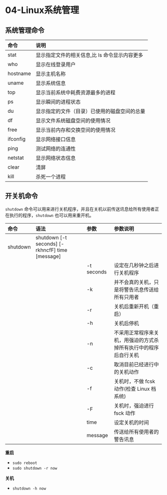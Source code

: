# 04-Linux系统管理



## 系统管理命令

| 命令     | 说明                                          |
| :------- | :-------------------------------------------- |
| stat     | 显示指定文件的相关信息,比 ls 命令显示内容更多 |
| who      | 显示在线登录用户                              |
| hostname | 显示主机名称                                  |
| uname    | 显示系统信息                                  |
| top      | 显示当前系统中耗费资源最多的进程              |
| ps       | 显示瞬间的进程状态                            |
| du       | 显示指定的文件（目录）已使用的磁盘空间的总量  |
| df       | 显示文件系统磁盘空间的使用情况                |
| free     | 显示当前内存和交换空间的使用情况              |
| ifconfig | 显示网络接口信息                              |
| ping     | 测试网络的连通性                              |
| netstat  | 显示网络状态信息                              |
| clear    | 清屏                                          |
| kill     | 杀死一个进程                                  |



## 开关机命令

`shutdown` 命令可以用来进行关机程序，并且在关机以前传送讯息给所有使用者正在执行的程序，`shutdown` 也可以用来重开机。

| 命令     | 语法                                            | 参数       | 参数说明                                                     |
| :------- | :---------------------------------------------- | :--------- | :----------------------------------------------------------- |
| shutdown | shutdown [-t seconds] [-rkhncfF] time [message] |            |                                                              |
|          |                                                 | -t seconds | 设定在几秒钟之后进行关机程序                                 |
|          |                                                 | -k         | 并不会真的关机，只是将警告讯息传送给所有只用者               |
|          |                                                 | -r         | 关机后重新开机（重启）                                       |
|          |                                                 | -h         | 关机后停机                                                   |
|          |                                                 | -n         | 不采用正常程序来关机，用强迫的方式杀掉所有执行中的程序后自行关机 |
|          |                                                 | -c         | 取消目前已经进行中的关机动作                                 |
|          |                                                 | -f         | 关机时，不做 fcsk 动作(检查 Linux 档系统)                    |
|          |                                                 | -F         | 关机时，强迫进行 fsck 动作                                   |
|          |                                                 | time       | 设定关机的时间                                               |
|          |                                                 | message    | 传送给所有使用者的警告讯息                                   |

**重启**

- `sudo reboot`
- `sudo shutdown -r now`

**关机**

- `shutdown -h now`